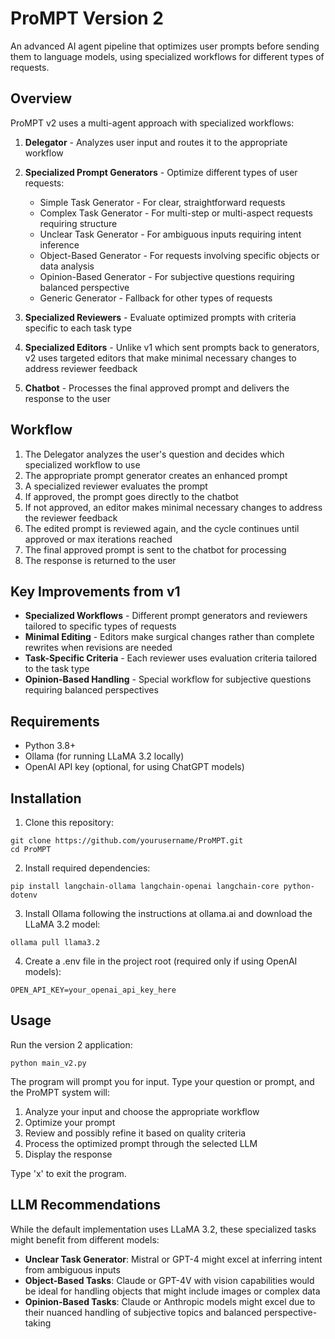 # ProMPT Version 2

An advanced AI agent pipeline that optimizes user prompts before sending them to language models, using specialized workflows for different types of requests.

## Overview

ProMPT v2 uses a multi-agent approach with specialized workflows:

1. **Delegator** - Analyzes user input and routes it to the appropriate workflow
2. **Specialized Prompt Generators** - Optimize different types of user requests:
   - Simple Task Generator - For clear, straightforward requests
   - Complex Task Generator - For multi-step or multi-aspect requests requiring structure
   - Unclear Task Generator - For ambiguous inputs requiring intent inference
   - Object-Based Generator - For requests involving specific objects or data analysis
   - Opinion-Based Generator - For subjective questions requiring balanced perspective
   - Generic Generator - Fallback for other types of requests

3. **Specialized Reviewers** - Evaluate optimized prompts with criteria specific to each task type

4. **Specialized Editors** - Unlike v1 which sent prompts back to generators, v2 uses targeted editors that make minimal necessary changes to address reviewer feedback

5. **Chatbot** - Processes the final approved prompt and delivers the response to the user

## Workflow

1. The Delegator analyzes the user's question and decides which specialized workflow to use
2. The appropriate prompt generator creates an enhanced prompt
3. A specialized reviewer evaluates the prompt
4. If approved, the prompt goes directly to the chatbot
5. If not approved, an editor makes minimal necessary changes to address the reviewer feedback
6. The edited prompt is reviewed again, and the cycle continues until approved or max iterations reached
7. The final approved prompt is sent to the chatbot for processing
8. The response is returned to the user

## Key Improvements from v1

- **Specialized Workflows** - Different prompt generators and reviewers tailored to specific types of requests
- **Minimal Editing** - Editors make surgical changes rather than complete rewrites when revisions are needed
- **Task-Specific Criteria** - Each reviewer uses evaluation criteria tailored to the task type
- **Opinion-Based Handling** - Special workflow for subjective questions requiring balanced perspectives

## Requirements

- Python 3.8+
- Ollama (for running LLaMA 3.2 locally)
- OpenAI API key (optional, for using ChatGPT models)

## Installation

1. Clone this repository:
```
git clone https://github.com/yourusername/ProMPT.git
cd ProMPT
```

2. Install required dependencies:
```
pip install langchain-ollama langchain-openai langchain-core python-dotenv
```

3. Install Ollama following the instructions at ollama.ai and download the LLaMA 3.2 model:
```
ollama pull llama3.2
```

4. Create a .env file in the project root (required only if using OpenAI models):
```
OPEN_API_KEY=your_openai_api_key_here
```

## Usage

Run the version 2 application:
```
python main_v2.py
```

The program will prompt you for input. Type your question or prompt, and the ProMPT system will:

1. Analyze your input and choose the appropriate workflow
2. Optimize your prompt
3. Review and possibly refine it based on quality criteria
4. Process the optimized prompt through the selected LLM
5. Display the response

Type 'x' to exit the program.

## LLM Recommendations

While the default implementation uses LLaMA 3.2, these specialized tasks might benefit from different models:

- **Unclear Task Generator**: Mistral or GPT-4 might excel at inferring intent from ambiguous inputs
- **Object-Based Tasks**: Claude or GPT-4V with vision capabilities would be ideal for handling objects that might include images or complex data
- **Opinion-Based Tasks**: Claude or Anthropic models might excel due to their nuanced handling of subjective topics and balanced perspective-taking
